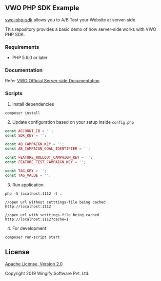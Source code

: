 ## VWO PHP SDK Example

[vwo-php-sdk](https://github.com/wingify/vwo-php-sdk) allows you to A/B Test your Website at server-side.

This repository provides a basic demo of how server-side works with VWO PHP SDK.

### Requirements

- PHP 5.6.0 or later

### Documentation

Refer [VWO Official Server-side Documentation](https://developers.vwo.com/reference#server-side-introduction)

### Scripts

1. Install dependencies

```
composer install
```

2. Update configuration based on your setup inside `config.php`

```php
const ACCOUNT_ID = '';
const SDK_KEY = '';

const AB_CAMPAIGN_KEY = '';
const AB_CAMPAIGN_GOAL_IDENTIFIER = '';

const FEATURE_ROLLOUT_CAMPAIGN_KEY = '';
const FEATURE_TEST_CAMPAIGN_KEY = '';

const TAG_KEY = '';
const TAG_VALUE = '';
```

3. Run application

```
php -S localhost:1112 -t .

//open url without setttings-file being cached
http://localhost:1112

//open url with setttings-file being cached
http://localhost:1112?cache=1
```

4. For development

```
composer run-script start
```

## License

[Apache License, Version 2.0](https://github.com/wingify/vwo-php-sdk-example/blob/master/LICENSE)

Copyright 2019 Wingify Software Pvt. Ltd.
